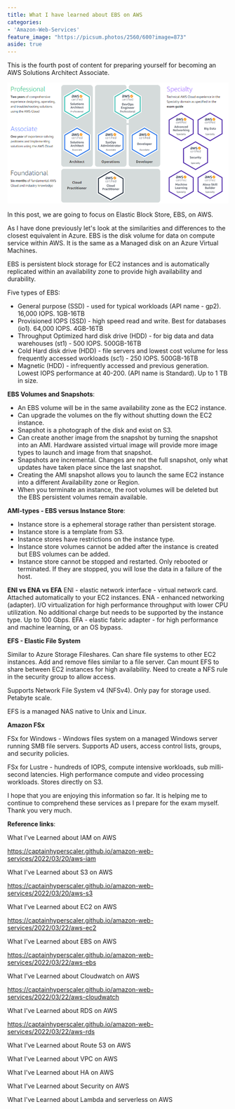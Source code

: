 ```yaml
---
title: What I have learned about EBS on AWS
categories:
- 'Amazon-Web-Services'
feature_image: "https://picsum.photos/2560/600?image=873"
aside: true
---
```


This is the fourth post of content for preparing yourself for becoming an AWS Solutions Architect Associate.

![](images/../../images/Wordpress-Images/awscerts.png)

In this post, we are going to focus on Elastic Block Store, EBS, on AWS.

As I have done previously let's look at the similarities and differences to the closest equivalent in Azure. EBS is the disk volume for data on compute service within AWS.  It is the same as a Managed disk on an Azure Virtual Machines.

EBS is persistent block storage for EC2 instances and is automatically replicated within an availability zone to provide high availability and durability.  

Five types of EBS:

- General purpose (SSD) - used for typical workloads (API name - gp2). 16,000 IOPS. 1GB-16TB
- Provisioned IOPS (SSD) - high speed read and write. Best for databases (io1). 64,000 IOPS. 4GB-16TB
- Throughput Optimized hard disk drive (HDD) - for big data and data warehouses (st1) - 500 IOPS. 500GB-16TB
- Cold Hard disk drive (HDD) - file servers and lowest cost volume for less frequently accessed workloads (sc1) - 250 IOPS. 500GB-16TB
- Magnetic (HDD) - infrequently accessed and previous generation. Lowest IOPS performance at 40-200. (API name is Standard). Up to 1 TB in size.  

**EBS Volumes and Snapshots**:
- An EBS volume will be in the same availability zone as the EC2 instance.
- Can upgrade the volumes on the fly without shutting down the EC2 instance.
- Snapshot is a photograph of the disk and exist on S3. 
- Can create another image from the snapshot by turning the snapshot into an AMI.  Hardware assisted virtual image will provide more image types to launch and image from that snapshot.
- Snapshots are incremental.  Changes are not the full snapshot, only what updates have taken place since the last snapshot.
- Creating the AMI snapshot allows you to launch the same EC2 instance into a different Availability zone or Region.
- When you terminate an instance, the root volumes will be deleted but the EBS persistent volumes remain available.

**AMI-types - EBS versus Instance Store**:
- Instance store is a ephemeral storage rather than persistent storage.
- Instance store is a template from S3.
- Instance stores have restrictions on the instance type.
- Instance store volumes cannot be added after the instance is created but EBS volumes can be added.
- Instance store cannot be stopped and restarted.  Only rebooted or terminated.  If they are stopped, you will lose the data in a failure of the host. 

**ENI vs ENA vs EFA**
ENI - elastic network interface - virtual network card. Attached automatically to your EC2 instances.
ENA - enhanced networking (adapter). I/O virtualization for high performance throughput with lower CPU utilization.  No additional charge but needs to be supported by the instance type. Up to 100 Gbps.
EFA - elastic fabric adapter - for high performance and machine learning, or an OS bypass.

**EFS - Elastic File System**

Similar to Azure Storage Fileshares.  Can share file systems to other EC2 instances. Add and remove files similar to a file server.  Can mount EFS to share between EC2 instances for high availability.  Need to create a NFS rule in the security group to allow access.

Supports Network File System v4 (NFSv4).  Only pay for storage used.  Petabyte scale.

EFS is a managed NAS native to Unix and Linux.

**Amazon FSx**

FSx for Windows - Windows files system on a managed Windows server running SMB file servers.  Supports AD users, access control lists, groups, and security policies.

FSx for Lustre - hundreds of IOPS, compute intensive workloads, sub milli-second latencies.  High performance compute and video processing workloads.  Stores directly on S3.


I hope that you are enjoying this information so far.  It is helping me to continue to comprehend these services as I prepare for the exam myself.  Thank you very much.

**Reference links**:

What I've Learned about IAM on AWS

<https://captainhyperscaler.github.io/amazon-web-services/2022/03/20/aws-iam> 

What I've Learned about S3 on AWS

<https://captainhyperscaler.github.io/amazon-web-services/2022/03/20/aws-s3> 

What I've Learned about EC2 on AWS

<https://captainhyperscaler.github.io/amazon-web-services/2022/03/22/aws-ec2> 

What I've Learned about EBS on AWS

<https://captainhyperscaler.github.io/amazon-web-services/2022/03/22/aws-ebs> 

What I've Learned about Cloudwatch on AWS

<https://captainhyperscaler.github.io/amazon-web-services/2022/03/22/aws-cloudwatch>

What I've Learned about RDS on AWS

<https://captainhyperscaler.github.io/amazon-web-services/2022/03/22/aws-rds>

What I've Learned about Route 53 on AWS

What I've Learned about VPC on AWS

What I've Learned about HA on AWS

What I've Learned about Security on AWS

What I've Learned about Lambda and serverless on AWS


